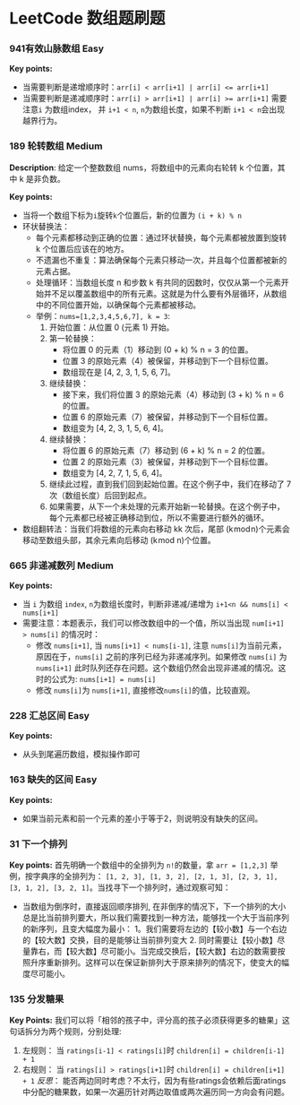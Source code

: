 # LeetCode 数组题刷题

### 941有效山脉数组 Easy
**Key points:**
- 当需要判断是递增顺序时：`arr[i] < arr[i+1] | arr[i] <= arr[i+1]`
- 当需要判断是递减顺序时：`arr[i] > arr[i+1] | arr[i] >= arr[i+1]`
需要注意`i` 为数组index， 并 `i+1 < n`, `n`为数组长度，如果不判断 `i+1 < n`会出现越界行为。

### 189 轮转数组 Medium
**Description**:
给定一个整数数组 nums，将数组中的元素向右轮转 k 个位置，其中 k 是非负数。


**Key points:**
- 当将一个数组下标为`i`旋转`k`个位置后，新的位置为 `(i + k) % n`
- 环状替换法：
  - 每个元素都移动到正确的位置：通过环状替换，每个元素都被放置到旋转 k 个位置后应该在的地方。
  - 不遗漏也不重复：算法确保每个元素只移动一次，并且每个位置都被新的元素占据。
  - 处理循环：当数组长度 n 和步数 k 有共同的因数时，仅仅从第一个元素开始并不足以覆盖数组中的所有元素。这就是为什么要有外层循环，从数组中的不同位置开始，以确保每个元素都被移动。
  - 举例：`nums=[1,2,3,4,5,6,7], k = 3`:
    1. 开始位置：从位置 0 (元素 1) 开始。
    2. 第一轮替换：
         - 将位置 0 的元素（1）移动到 (0 + k) % n = 3 的位置。
         - 位置 3 的原始元素（4）被保留，并移动到下一个目标位置。
         - 数组现在是 [4, 2, 3, 1, 5, 6, 7]。
    3. 继续替换：
         - 接下来，我们将位置 3 的原始元素（4）移动到 (3 + k) % n = 6 的位置。
         - 位置 6 的原始元素（7）被保留，并移动到下一个目标位置。
         - 数组变为 [4, 2, 3, 1, 5, 6, 4]。
    4. 继续替换：
         - 将位置 6 的原始元素（7）移动到 (6 + k) % n = 2 的位置。
         - 位置 2 的原始元素（3）被保留，并移动到下一个目标位置。
         - 数组变为 [4, 2, 7, 1, 5, 6, 4]。
    5. 继续此过程，直到我们回到起始位置。在这个例子中，我们在移动了 7 次（数组长度）后回到起点。
    6. 如果需要，从下一个未处理的元素开始新一轮替换。在这个例子中，每个元素都已经被正确移动到位，所以不需要进行额外的循环。
- 数组翻转法：当我们将数组的元素向右移动 kk 次后，尾部 (k mod n)个元素会移动至数组头部，其余元素向后移动 (k mod n)个位置。

### 665 非递减数列 Medium
**Key points:**
- 当 `i` 为数组 `index`, `n`为数组长度时，判断非递减/递增为 `i+1<n && nums[i] < nums[i+1]`
- 需要注意：本题表示，我们可以修改数组中的一个值，所以当出现 `num[i+1] > nums[i]` 的情况时：
  - 修改 `nums[i+1]`, 当 `nums[i+1] < nums[i-1]`, 注意 `nums[i]`为当前元素，原因在于，`nums[i]` 之前的序列已经为非递减序列。如果修改 `nums[i]` 为`nums[i+1]` 此时队列还存在问题。这个数组仍然会出现非递减的情况。这时的公式为: `nums[i+1] = nums[i]`
  - 修改 `nums[i]`为 `nums[i+1]`, 直接修改`nums[i]`的值，比较直观。

### 228 汇总区间 Easy
**Key points:**
- 从头到尾遍历数组，模拟操作即可


### 163 缺失的区间 Easy
**Key points:**
- 如果当前元素和前一个元素的差小于等于2，则说明没有缺失的区间。

### 31 下一个排列
**Key points:**
首先明确一个数组中的全排列为 `n!`的数量，拿 `arr = [1,2,3]` 举例，按字典序的全排列为： `[1, 2, 3], [1, 3, 2], [2, 1, 3], [2, 3, 1], [3, 1, 2], [3, 2, 1]`。当找寻下一个排列时，通过观察可知：
- 当数组为倒序时，直接返回顺序排列, 在非倒序的情况下，下一个排列的大小总是比当前排列要大，所以我们需要找到一种方法，能够找一个大于当前序列的新序列，且变大幅度为最小： 1。我们需要将左边的【较小数】与一个右边的【较大数】交换，目的是能够让当前排列变大 2. 同时需要让【较小数】尽量靠右，而【较大数】尽可能小。当完成交换后，【较大数】右边的数需要按照升序重新排列。这样可以在保证新排列大于原来排列的情况下，使变大的幅度尽可能小。

### 135 分发糖果
**Key Points:**
我们可以将「相邻的孩子中，评分高的孩子必须获得更多的糖果」这句话拆分为两个规则，分别处理:
1. 左规则： 当 `ratings[i-1] < ratings[i]`时 `children[i] = children[i-1] + 1`
2. 右规则： 当 `ratings[i] > ratings[i+1]`时 `children[i] = children[i+1] + 1`
*反思*： 能否两边同时考虑？不太行，因为有些ratings会依赖后面ratings中分配的糖果数，如果一次遍历针对两边取值或两次遍历同一方向会有问题。


